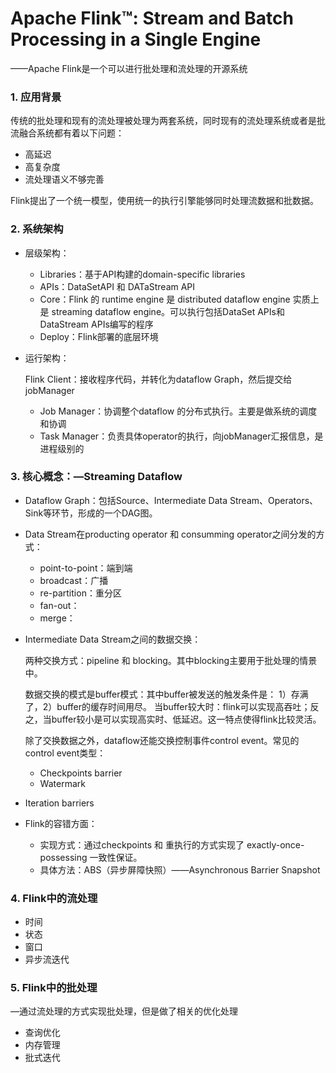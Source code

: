 # Apache Flink™: Stream and Batch Processing in a Single Engine

——Apache Flink是一个可以进行批处理和流处理的开源系统

### 1. 应用背景

传统的批处理和现有的流处理被处理为两套系统，同时现有的流处理系统或者是批流融合系统都有着以下问题：

- 高延迟
- 高复杂度
- 流处理语义不够完善

Flink提出了一个统一模型，使用统一的执行引擎能够同时处理流数据和批数据。

### 2. 系统架构

- 层级架构：

  - Libraries：基于API构建的domain-specific libraries
  - APIs：DataSetAPI 和 DATaStream API
  - Core：Flink 的 runtime engine 是 distributed dataflow engine 实质上是 streaming dataflow engine。可以执行包括DataSet APIs和DataStream APIs编写的程序
  - Deploy：Flink部署的底层环境

- 运行架构：

  Flink Client：接收程序代码，并转化为dataflow Graph，然后提交给jobManager

  - Job Manager：协调整个dataflow 的分布式执行。主要是做系统的调度和协调
  - Task Manager：负责具体operator的执行，向jobManager汇报信息，是进程级别的

### 3. 核心概念：—Streaming Dataflow

- Dataflow Graph：包括Source、Intermediate Data Stream、Operators、Sink等环节，形成的一个DAG图。

- Data Stream在producting operator 和 consumming operator之间分发的方式：
  - point-to-point：端到端
  - broadcast：广播
  - re-partition：重分区
  - fan-out：
  - merge：

- Intermediate Data Stream之间的数据交换：

  两种交换方式：pipeline 和 blocking。其中blocking主要用于批处理的情景中。

  数据交换的模式是buffer模式：其中buffer被发送的触发条件是：
      1）存满了，2）buffer的缓存时间用尽。
  当buffer较大时：flink可以实现高吞吐；反之，当buffer较小是可以实现高实时、低延迟。这一特点使得flink比较灵活。
  
  除了交换数据之外，dataflow还能交换控制事件control event。常见的control event类型：
  
  - Checkpoints barrier
  - Watermark
- Iteration barriers 
  
- Flink的容错方面：

  - 实现方式：通过checkpoints 和 重执行的方式实现了 exactly-once-possessing 一致性保证。
  - 具体方法：ABS（异步屏障快照）——Asynchronous Barrier Snapshot

### 4. Flink中的流处理

- 时间
- 状态
- 窗口
- 异步流迭代

### 5. Flink中的批处理

—通过流处理的方式实现批处理，但是做了相关的优化处理

- 查询优化
- 内存管理
- 批式迭代